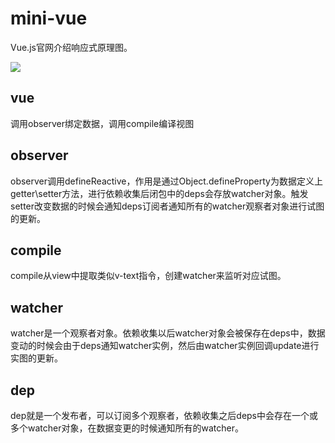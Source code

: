 # mini-vue

Vue.js官网介绍响应式原理图。

![](https://cn.vuejs.org/images/data.png)

## vue

调用observer绑定数据，调用compile编译视图

## observer

observer调用defineReactive，作用是通过Object.defineProperty为数据定义上getter\setter方法，进行依赖收集后闭包中的deps会存放watcher对象。触发setter改变数据的时候会通知deps订阅者通知所有的watcher观察者对象进行试图的更新。

## compile

compile从view中提取类似v-text指令，创建watcher来监听对应试图。

## watcher

watcher是一个观察者对象。依赖收集以后watcher对象会被保存在deps中，数据变动的时候会由于deps通知watcher实例，然后由watcher实例回调update进行实图的更新。

## dep

dep就是一个发布者，可以订阅多个观察者，依赖收集之后deps中会存在一个或多个watcher对象，在数据变更的时候通知所有的watcher。


